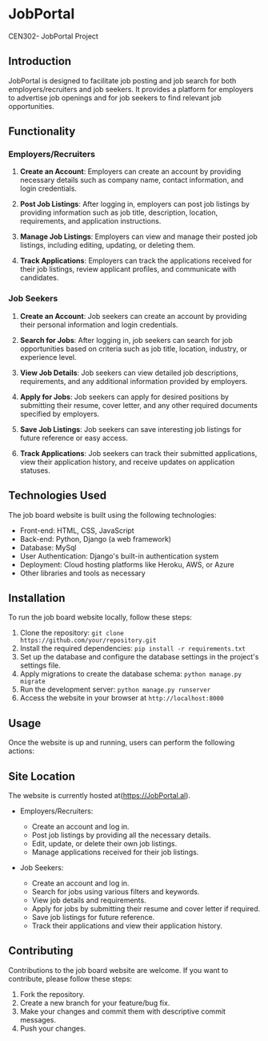# JobPortal
CEN302- JobPortal Project

## Introduction
JobPortal is designed to facilitate job posting and job search for both employers/recruiters and job seekers. It provides a platform for employers to advertise job openings and for job seekers to find relevant job opportunities.

## Functionality

### Employers/Recruiters
1. **Create an Account**: Employers can create an account by providing necessary details such as company name, contact information, and login credentials.

2. **Post Job Listings**: After logging in, employers can post job listings by providing information such as job title, description, location, requirements, and application instructions.

3. **Manage Job Listings**: Employers can view and manage their posted job listings, including editing, updating, or deleting them.

4. **Track Applications**: Employers can track the applications received for their job listings, review applicant profiles, and communicate with candidates.

### Job Seekers
1. **Create an Account**: Job seekers can create an account by providing their personal information and login credentials.

2. **Search for Jobs**: After logging in, job seekers can search for job opportunities based on criteria such as job title, location, industry, or experience level.

3. **View Job Details**: Job seekers can view detailed job descriptions, requirements, and any additional information provided by employers.

4. **Apply for Jobs**: Job seekers can apply for desired positions by submitting their resume, cover letter, and any other required documents specified by employers.

5. **Save Job Listings**: Job seekers can save interesting job listings for future reference or easy access.

6. **Track Applications**: Job seekers can track their submitted applications, view their application history, and receive updates on application statuses.

## Technologies Used
The job board website is built using the following technologies:

- Front-end: HTML, CSS, JavaScript
- Back-end: Python, Django (a web framework)
- Database: MySql
- User Authentication: Django's built-in authentication system
- Deployment: Cloud hosting platforms like Heroku, AWS, or Azure
- Other libraries and tools as necessary

## Installation
To run the job board website locally, follow these steps:

1. Clone the repository: `git clone https://github.com/your/repository.git`
2. Install the required dependencies: `pip install -r requirements.txt`
3. Set up the database and configure the database settings in the project's settings file.
4. Apply migrations to create the database schema: `python manage.py migrate`
5. Run the development server: `python manage.py runserver`
6. Access the website in your browser at `http://localhost:8000`

## Usage
Once the website is up and running, users can perform the following actions:

## Site Location
The website is currently hosted at(https://JobPortal.al).

- Employers/Recruiters:
  - Create an account and log in.
  - Post job listings by providing all the necessary details.
  - Edit, update, or delete their own job listings.
  - Manage applications received for their job listings.

- Job Seekers:
  - Create an account and log in.
  - Search for jobs using various filters and keywords.
  - View job details and requirements.
  - Apply for jobs by submitting their resume and cover letter if required.
  - Save job listings for future reference.
  - Track their applications and view their application history.

## Contributing
Contributions to the job board website are welcome. If you want to contribute, please follow these steps:

1. Fork the repository.
2. Create a new branch for your feature/bug fix.
3. Make your changes and commit them with descriptive commit messages.
4. Push your changes. 

